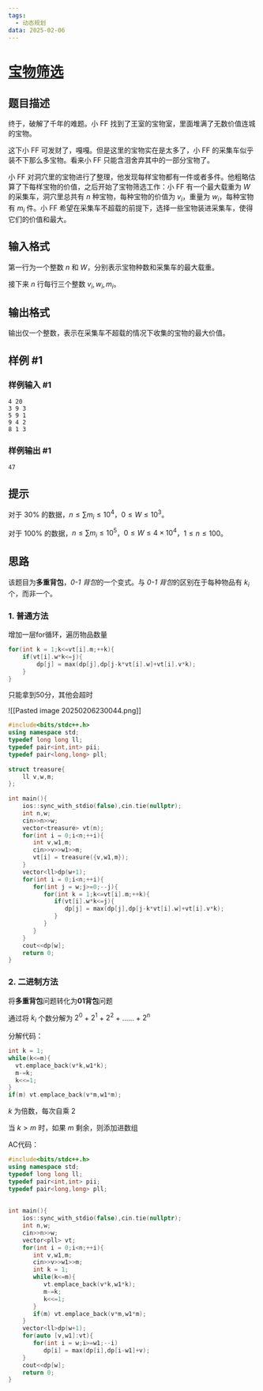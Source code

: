 ```yaml
---
tags:
  - 动态规划
data: 2025-02-06
---
```

# [宝物筛选](https://www.luogu.com.cn/problem/P1776)

## 题目描述

终于，破解了千年的难题。小 FF 找到了王室的宝物室，里面堆满了无数价值连城的宝物。

这下小 FF 可发财了，嘎嘎。但是这里的宝物实在是太多了，小 FF 的采集车似乎装不下那么多宝物。看来小 FF 只能含泪舍弃其中的一部分宝物了。

小 FF 对洞穴里的宝物进行了整理，他发现每样宝物都有一件或者多件。他粗略估算了下每样宝物的价值，之后开始了宝物筛选工作：小 FF 有一个最大载重为 $W$ 的采集车，洞穴里总共有 $n$ 种宝物，每种宝物的价值为 $v_i$，重量为 $w_i$，每种宝物有 $m_i$ 件。小 FF 希望在采集车不超载的前提下，选择一些宝物装进采集车，使得它们的价值和最大。

## 输入格式

第一行为一个整数 $n$ 和 $W$，分别表示宝物种数和采集车的最大载重。

接下来 $n$ 行每行三个整数 $v_i,w_i,m_i$。

## 输出格式

输出仅一个整数，表示在采集车不超载的情况下收集的宝物的最大价值。

## 样例 #1

### 样例输入 #1

```
4 20
3 9 3
5 9 1
9 4 2
8 1 3
```

### 样例输出 #1

```
47
```

## 提示

对于 $30\%$ 的数据，$n\leq \sum m_i\leq 10^4$，$0\le W\leq 10^3$。

对于 $100\%$ 的数据，$n\leq \sum m_i \leq 10^5$，$0\le W\leq 4\times 10^4$，$1\leq n\le 100$。

## 思路

该题目为**多重背包**，*0-1 背包*的一个变式。与 *0-1 背包*的区别在于每种物品有 $k_i$ 个，而非一个。

### 1. 普通方法
增加一层for循环，遍历物品数量
```cpp
for(int k = 1;k<=vt[i].m;++k){  
    if(vt[i].w*k<=j){  
        dp[j] = max(dp[j],dp[j-k*vt[i].w]+vt[i].v*k);  
    }  
}  
```

只能拿到50分，其他会超时

![[Pasted image 20250206230044.png]]
```cpp
#include<bits/stdc++.h>  
using namespace std;  
typedef long long ll;  
typedef pair<int,int> pii;  
typedef pair<long,long> pll;  
  
struct treasure{  
    ll v,w,m;  
};  
  
int main(){  
    ios::sync_with_stdio(false),cin.tie(nullptr);  
    int n,w;  
    cin>>n>>w;  
    vector<treasure> vt(n);  
    for(int i = 0;i<n;++i){  
       int v,w1,m;  
       cin>>v>>w1>>m;  
       vt[i] = treasure({v,w1,m});  
    }  
    vector<ll>dp(w+1);  
    for(int i = 0;i<n;++i){  
       for(int j = w;j>=0;--j){  
          for(int k = 1;k<=vt[i].m;++k){  
             if(vt[i].w*k<=j){  
                dp[j] = max(dp[j],dp[j-k*vt[i].w]+vt[i].v*k);  
             }  
          }  
       }  
    }  
    cout<<dp[w];  
    return 0;  
}
```
### 2. 二进制方法
将**多重背包**问题转化为**01背包**问题

通过将 $k_i$ 个数分解为 $2^0$ + $2^1$ + $2^2$ + …… + $2^n$ 

分解代码：
```CPP
int k = 1;  
while(k<=m){  
  vt.emplace_back(v*k,w1*k);  
  m-=k;  
  k<<=1;  
}  
if(m) vt.emplace_back(v*m,w1*m);  
```
$k$ 为倍数，每次自乘 $2$ 

当 $k>m$ 时，如果 $m$ 剩余，则添加进数组

AC代码：
```cpp
#include<bits/stdc++.h>  
using namespace std;  
typedef long long ll;  
typedef pair<int,int> pii;  
typedef pair<long,long> pll;  
  
  
int main(){  
    ios::sync_with_stdio(false),cin.tie(nullptr);  
    int n,w;  
    cin>>n>>w;  
    vector<pll> vt;  
    for(int i = 0;i<n;++i){  
       int v,w1,m;  
       cin>>v>>w1>>m;  
       int k = 1;  
       while(k<=m){  
          vt.emplace_back(v*k,w1*k);  
          m-=k;  
          k<<=1;  
       }  
       if(m) vt.emplace_back(v*m,w1*m);  
    }  
    vector<ll>dp(w+1);  
    for(auto [v,w1]:vt){  
       for(int i = w;i>=w1;--i)  
          dp[i] = max(dp[i],dp[i-w1]+v);  
    }  
    cout<<dp[w];  
    return 0;  
}
```

[^1]: 
